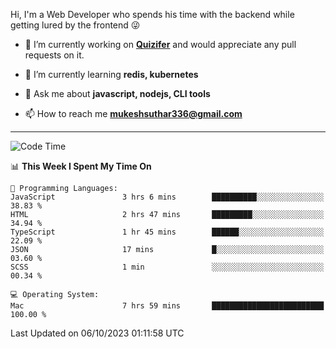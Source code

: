 Hi, I'm a Web Developer who spends his time with the backend while getting lured by the frontend 😜

- 🔭 I’m currently working on **[Quizifer](https://github.com/SutharMukesh/Quizifer/)** and would appreciate any pull requests on it.

- 🌱 I’m currently learning **redis, kubernetes**

- 💬 Ask me about **javascript, nodejs, CLI tools**

- 📫 How to reach me **mukeshsuthar336@gmail.com**

---
<!--START_SECTION:waka-->
![Code Time](http://img.shields.io/badge/Code%20Time-2%2C541%20hrs%2051%20mins-blue)

📊 **This Week I Spent My Time On** 

```text
💬 Programming Languages: 
JavaScript               3 hrs 6 mins        ██████████░░░░░░░░░░░░░░░   38.83 % 
HTML                     2 hrs 47 mins       █████████░░░░░░░░░░░░░░░░   34.94 % 
TypeScript               1 hr 45 mins        ██████░░░░░░░░░░░░░░░░░░░   22.09 % 
JSON                     17 mins             █░░░░░░░░░░░░░░░░░░░░░░░░   03.60 % 
SCSS                     1 min               ░░░░░░░░░░░░░░░░░░░░░░░░░   00.34 % 

💻 Operating System: 
Mac                      7 hrs 59 mins       █████████████████████████   100.00 % 
```


 Last Updated on 06/10/2023 01:11:58 UTC
<!--END_SECTION:waka-->
